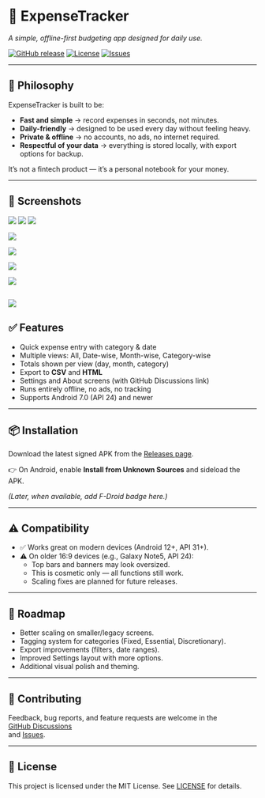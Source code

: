 # 📱 ExpenseTracker
*A simple, offline-first budgeting app designed for daily use.*

[![GitHub release](https://img.shields.io/github/v/release/PIXEL-PEN/Expense-Tracker)](https://github.com/PIXEL-PEN/Expense-Tracker/releases)
[![License](https://img.shields.io/github/license/PIXEL-PEN/Expense-Tracker)](LICENSE)
[![Issues](https://img.shields.io/github/issues/PIXEL-PEN/Expense-Tracker)](https://github.com/PIXEL-PEN/Expense-Tracker/issues)

---

## 🌱 Philosophy

ExpenseTracker is built to be:

- **Fast and simple** → record expenses in seconds, not minutes.  
- **Daily-friendly** → designed to be used every day without feeling heavy.  
- **Private & offline** → no accounts, no ads, no internet required.  
- **Respectful of your data** → everything is stored locally, with export options for backup.  

It’s not a fintech product — it’s a personal notebook for your money.

---

## 📸 Screenshots  


![](docs/main.jpg)
![](docs/add.jpg)
![](docs/view-menu.jpg)

![](docs/all-exp.jpg)

![](docs/by-date.jpg)


![](docs/by-categ.jpg)

![](docs/by-month.jpg)



![](docs/settings.jpg)
---

## ✅ Features
- Quick expense entry with category & date  
- Multiple views: All, Date-wise, Month-wise, Category-wise  
- Totals shown per view (day, month, category)  
- Export to **CSV** and **HTML**  
- Settings and About screens (with GitHub Discussions link)  
- Runs entirely offline, no ads, no tracking  
- Supports Android 7.0 (API 24) and newer  

---

## 📦 Installation
Download the latest signed APK from the [Releases page](https://github.com/PIXEL-PEN/Expense-Tracker/releases).  

👉 On Android, enable **Install from Unknown Sources** and sideload the APK.  

*(Later, when available, add F-Droid badge here.)*

---

## ⚠️ Compatibility
- ✅ Works great on modern devices (Android 12+, API 31+).  
- ⚠️ On older 16:9 devices (e.g., Galaxy Note5, API 24):  
  - Top bars and banners may look oversized.  
  - This is cosmetic only — all functions still work.  
  - Scaling fixes are planned for future releases.  

---

## 🚀 Roadmap
- Better scaling on smaller/legacy screens.  
- Tagging system for categories (Fixed, Essential, Discretionary).  
- Export improvements (filters, date ranges).  
- Improved Settings layout with more options.  
- Additional visual polish and theming.  

---

## 🤝 Contributing
Feedback, bug reports, and feature requests are welcome in the  
[GitHub Discussions](https://github.com/PIXEL-PEN/Expense-Tracker/discussions)  
and [Issues](https://github.com/PIXEL-PEN/Expense-Tracker/issues).  

---

## 📄 License
This project is licensed under the MIT License. See [LICENSE](LICENSE) for details.
